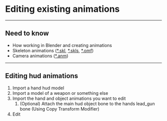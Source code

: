 # Editing existing animations

___

## Need to know

- How working in Blender and creating animations
- Skeleton animations ([*.skl](../../reference/main-folders-and-files/file-formats/animations/skl-skls.md), [*.skls](../../reference/main-folders-and-files/file-formats/animations/skl-skls.md), [*.omf](../../reference/main-folders-and-files/file-formats/animations/omf.md))
- Camera animations ([*.anm](../../reference/main-folders-and-files/file-formats/animations/anm.md))

___

## Editing hud animations

1. Import a hand hud model
2. Import a model of a weapon or something else
3. Import the hand and object animations you want to edit
   1. (Optional) Attach the main hud object bone to the hands lead_gun bone (Using Copy Transform Modifier)
4. Edit
